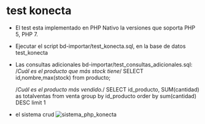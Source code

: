# test konecta
- El test esta implementado en PHP Nativo la versiones que soporta PHP 5, PHP 7.
- Ejecutar el script bd-importar/test_konecta.sql, en la base de datos test_konecta
- Las consultas adicionales bd-importar/test_consultas_adicionales.sql:
  /*Cuál es el producto que más stock tiene*/
  SELECT id,nombre,max(stock) from producto;

  /*Cuál es el producto más vendido.*/
  SELECT id_producto, SUM(cantidad) as totalventas from venta group by id_producto order by sum(cantidad) DESC limit 1
                                                                                                                                                                                                                                                                                                                                 
- el sistema crud 
![sistema_php_konecta](https://user-images.githubusercontent.com/13879086/167273895-cbbeeba5-d58d-4db6-bdd6-153abac7105e.png)
